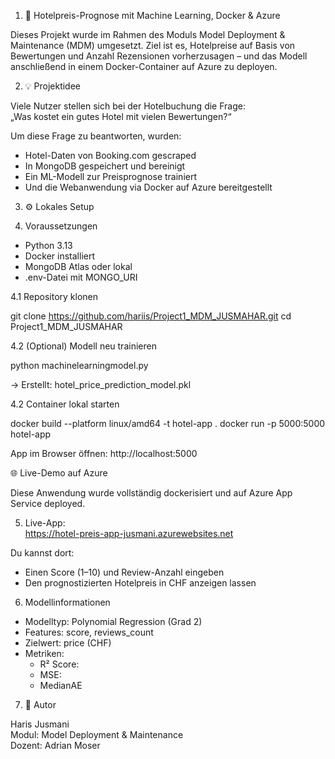 1) 🏨 Hotelpreis-Prognose mit Machine Learning, Docker & Azure

Dieses Projekt wurde im Rahmen des Moduls Model Deployment & Maintenance (MDM) umgesetzt. Ziel ist es, Hotelpreise auf Basis von Bewertungen und Anzahl Rezensionen vorherzusagen – und das Modell anschließend in einem Docker-Container auf Azure zu deployen.

2) 💡 Projektidee

Viele Nutzer stellen sich bei der Hotelbuchung die Frage:  
„Was kostet ein gutes Hotel mit vielen Bewertungen?“

Um diese Frage zu beantworten, wurden:
- Hotel-Daten von Booking.com gescraped
- In MongoDB gespeichert und bereinigt
- Ein ML-Modell zur Preisprognose trainiert
- Und die Webanwendung via Docker auf Azure bereitgestellt

3) ⚙️ Lokales Setup

4) Voraussetzungen
- Python 3.13
- Docker installiert
- MongoDB Atlas oder lokal
- .env-Datei mit MONGO_URI

 4.1 Repository klonen

git clone https://github.com/hariis/Project1_MDM_JUSMAHAR.git
cd Project1_MDM_JUSMAHAR

 4.2 (Optional) Modell neu trainieren

python machinelearningmodel.py

→ Erstellt: hotel_price_prediction_model.pkl

 4.2 Container lokal starten

docker build --platform linux/amd64 -t hotel-app .
docker run -p 5000:5000 hotel-app

App im Browser öffnen: http://localhost:5000

 🌐 Live-Demo auf Azure

Diese Anwendung wurde vollständig dockerisiert und auf Azure App Service deployed.

5. Live-App:  
https://hotel-preis-app-jusmani.azurewebsites.net

Du kannst dort:
- Einen Score (1–10) und Review-Anzahl eingeben
- Den prognostizierten Hotelpreis in CHF anzeigen lassen

6. Modellinformationen

- Modelltyp: Polynomial Regression (Grad 2)
- Features: score, reviews_count
- Zielwert: price (CHF)
- Metriken:
  - R² Score: 
  - MSE: 
  - MedianAE

7. 📣 Autor

Haris Jusmani  
Modul: Model Deployment & Maintenance  
Dozent: Adrian Moser